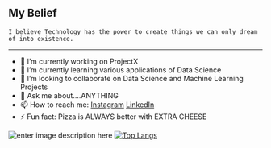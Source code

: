 ## My Belief
	I believe Technology has the power to create things we can only dream of into existence.
------------------------------------------------------------------------------------------------------------------------------------------------------------------------------------
- 🔭 I’m currently working on ProjectX
- 🌱 I’m currently learning various applications of Data Science
- 👯 I’m looking to collaborate on Data Science and Machine Learning Projects
- 💬 Ask me about....ANYTHING
- 📫 How to reach me: [Instagram](https://www.instagram.com/aishwargovil/) [LinkedIn](https://www.linkedin.com/in/aishwar-govil-144b621a6/)
- ⚡ Fun fact: Pizza is ALWAYS better with EXTRA CHEESE

![enter image description here](https://github-readme-stats.vercel.app/api?username=AishwarGovil&&show_icons=true&title_color=7fff00&icon_color=bb2acf&text_color=daf7dc&bg_color=191919) 
[![Top Langs](https://github-readme-stats.vercel.app/api/top-langs/?username=AishwarGovil)](https://github.com/AishwarGovil/github-readme-stats) 
 
 
